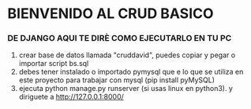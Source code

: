 
# BIENVENIDO AL CRUD BASICO
### DE DJANGO AQUI TE DIRÈ COMO EJECUTARLO EN TU PC
 
1. crear base de datos llamada "cruddavid", puedes copiar y pegar o  importar script bs.sql 
2. debes tener instalado o importado pymysql que e lo que se utiliza en este proyecto para trabajar con mysql (pip install pyMySQL)
3. ejecuta python manage.py runserver (si usas linux en python3). y diriguete a http://127.0.0.1:8000/